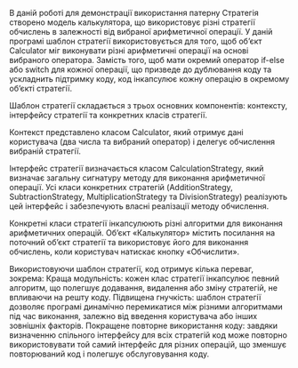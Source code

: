 В даній роботі для демонстрації використання патерну Стратегія створено модель калькулятора, що використовує різні стратегії обчислень в залежності від вибраної арифметичної операції.
У даній програмі шаблон стратегії використовується для того, щоб об’єкт Calculator міг виконувати різні арифметичні операції на основі вибраного оператора. Замість того, щоб мати окремий оператор if-else або switch для кожної операції, що призведе до дублювання коду та ускладнить підтримку коду, код інкапсулює кожну операцію в окремому об’єкті стратегії.

Шаблон стратегії складається з трьох основних компонентів: контексту, інтерфейсу стратегії та конкретних класів стратегії.

Контекст представлено класом Calculator, який отримує дані користувача (два числа та вибраний оператор) і делегує обчислення вибраній стратегії.

Інтерфейс стратегії визначається класом CalculationStrategy, який визначає загальну сигнатуру методу для виконання арифметичної операції. Усі класи конкретних стратегій (AdditionStrategy, SubtractionStrategy, MultiplicationStrategy та DivisionStrategy) реалізують цей інтерфейс і забезпечують власні реалізації методу обчислення.

Конкретні класи стратегії інкапсулюють різні алгоритми для виконання арифметичних операцій. Об’єкт «Калькулятор» містить посилання на поточний об’єкт стратегії та використовує його для виконання обчислень, коли користувач натискає кнопку «Обчислити».

Використовуючи шаблон стратегії, код отримує кілька переваг, зокрема:
     Краща модульність: кожен клас стратегії інкапсулює певний алгоритм, що полегшує додавання, видалення або зміну стратегій, не впливаючи на решту коду.
     Підвищена гнучкість: шаблон стратегії дозволяє програмі динамічно перемикатися між різними алгоритмами під час виконання, залежно від введення користувача або інших зовнішніх факторів.
     Покращене повторне використання коду: завдяки визначенню спільного інтерфейсу для всіх стратегій код може повторно використовувати той самий інтерфейс для різних операцій, що зменшує повторюваний код і полегшує обслуговування коду.
